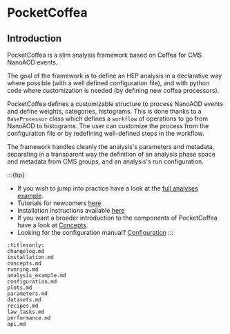 # PocketCoffea

## Introduction

PocketCoffea is a slim analysis framework based on Coffea for CMS NanoAOD events.

The goal of the framework is to define an HEP analysis in a declarative way where possible (with a well defined
configuration file), and with python code where customization is needed (by defining new coffea processors).

PocketCoffea defines a customizable structure to process NanoAOD events and define weights, categories, histograms. This
is done thanks to a `BaseProcessor` class which defines a `workflow` of operations to go from NanoAOD to histograms.
The user can customize the process from the configuration file or by redefining well-defined steps in the workflow.

The framework handles cleanly the analysis's parameters and metadata, separating in a transparent way the definition of an
analysis phase space and metadata from CMS groups, and an analysis's run configuration. 

:::{tip}
- If you wish to jump into practice have a look at the [full analyses example](./analysis_example.md). 
- Tutorials for newcomers [here](https://github.com/PocketCoffea/Tutorials)
- Installation instructions available [here](./installation.md)
- If you want a broader introduction to the components of PocketCoffea have a look at [Concepts](./concepts.md).
- Looking for the configuration manual? [Configuration](./configuration.md)
:::

```{toctree}
:titlesonly:
changelog.md
installation.md
concepts.md
running.md
analysis_example.md
configuration.md
plots.md
parameters.md
datasets.md
recipes.md
law_tasks.md
performance.md
api.md
```

